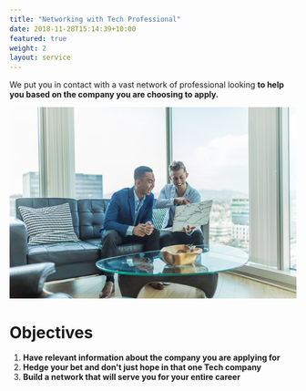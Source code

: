 ```yaml
---
title: "Networking with Tech Professional"
date: 2018-11-28T15:14:39+10:00
featured: true
weight: 2
layout: service
---
```


We put you in contact with a vast network of professional looking **to help you based on the company you are choosing to apply.**

![Accounting Services](/images/networking.jpg)

# Objectives 

1. **Have relevant information about the company you are applying for**
2. **Hedge your bet and don't just hope in that one Tech company**
3. **Build a network that will serve you for your entire career**